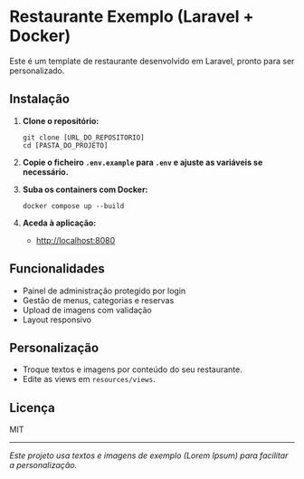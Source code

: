 # Restaurante Exemplo (Laravel + Docker)

Este é um template de restaurante desenvolvido em Laravel, pronto para ser personalizado.

## Instalação

1. **Clone o repositório:**
   ```
   git clone [URL_DO_REPOSITORIO]
   cd [PASTA_DO_PROJETO]
   ```

2. **Copie o ficheiro `.env.example` para `.env` e ajuste as variáveis se necessário.**

3. **Suba os containers com Docker:**
   ```
   docker compose up --build
   ```

4. **Aceda à aplicação:**
   - [http://localhost:8080](http://localhost:8080)

## Funcionalidades

- Painel de administração protegido por login
- Gestão de menus, categorias e reservas
- Upload de imagens com validação
- Layout responsivo

## Personalização

- Troque textos e imagens por conteúdo do seu restaurante.
- Edite as views em `resources/views`.

## Licença

MIT

---
*Este projeto usa textos e imagens de exemplo (Lorem Ipsum) para facilitar a personalização.*